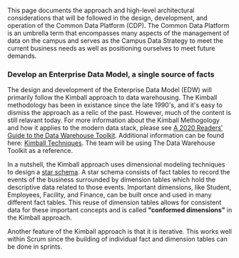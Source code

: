 
This page documents the approach and high-level architectural considerations that will be followed in the design, development, and operation of the Common Data Platform (CDP). The Common Data Platform is an umbrella term that encompasses many aspects of the management of data on the campus and serves as the Campus Data Strategy to meet the current business needs as well as positioning ourselves to meet future demands.


### Develop an Enterprise Data Model, a single source of facts

The design and development of the Enterprise Data Model (EDW) will primarily follow the Kimball approach to data warehousing. The Kimball methodology has been in existance since the late 1990's, and it's easy to dismiss the approach as a relic of the past. However, much of the content is still relavant today. For more information about the Kimball Methogology and how it applies to the modern data stack, please see  [A 2020 Readers' Guide to the Data Warehouse Toolkit](https://www.holistics.io/blog/how-to-read-data-warehouse-toolkit/).  Additional information can be found here: [Kimball Techniques](https://www.kimballgroup.com/data-warehouse-business-intelligence-resources/books/data-warehouse-dw-toolkit/). The team will be using The Data Warehouse Toolkit as a reference. 

In a nutshell, the Kimball approach uses dimensional modeling techniques to design a [star schema](https://en.wikipedia.org/wiki/Star_schema). A star schema consists of fact tables to record the events of the business surrounded by dimension tables which hold the descriptive data related to those events. Important dimensions, like Student, Employees, Facility, and Finance, can be built once and used in many different fact tables. This reuse of dimension tables allows for consistent data for these important concepts and is called **"conformed dimensions"** in the Kimball approach.

Another feature of the Kimball approach is that it is iterative. This works well within Scrum since the building of individual fact and dimension tables can be done in sprints.

